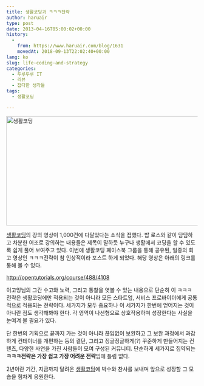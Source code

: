 ```yaml
---
title: 생활코딩과 ㅋㅋㅋ전략
author: haruair
type: post
date: 2013-04-16T05:00:02+00:00
history:
  - 
    from: https://www.haruair.com/blog/1631
    movedAt: 2018-09-13T22:02:40+00:00
lang: ko
slug: life-coding-and-strategy
categories:
  - 두루두루 IT
  - 리뷰
  - 잡다한 생각들
tags:
  - 생활코딩

---
```

<img data-attachment-id="1637" data-permalink="https://edykim.com/blog/1631/attachment/1637" data-orig-file="https://edykim.com/wp-content/uploads/2013/04/png" data-orig-size="1091,504" data-comments-opened="1" data-image-meta="{&quot;aperture&quot;:&quot;0&quot;,&quot;credit&quot;:&quot;&quot;,&quot;camera&quot;:&quot;&quot;,&quot;caption&quot;:&quot;&quot;,&quot;created_timestamp&quot;:&quot;0&quot;,&quot;copyright&quot;:&quot;&quot;,&quot;focal_length&quot;:&quot;0&quot;,&quot;iso&quot;:&quot;0&quot;,&quot;shutter_speed&quot;:&quot;0&quot;,&quot;title&quot;:&quot;&quot;}" data-image-title="생활코딩" data-image-description="" data-medium-file="https://edykim.com/wp-content/uploads/2013/04/png-300x138." data-large-file="https://edykim.com/wp-content/uploads/2013/04/png-1024x473." src="https://edykim.com/wp-content/uploads/2013/04/png-1024x473." alt="생활코딩" width="625" height="288" class="aligncenter size-large wp-image-1637" srcset="https://edykim.com/wp-content/uploads/2013/04/png-1024x473. 1024w, https://edykim.com/wp-content/uploads/2013/04/png-300x138. 300w, https://edykim.com/wp-content/uploads/2013/04/png-624x288. 624w, https://edykim.com/wp-content/uploads/2013/04/png 1091w" sizes="(max-width: 625px) 100vw, 625px" />

<a href="http://opentutorials.org" target="_blank">생활코딩</a>의 강의 영상이 1,000건에 다달았다는 소식을 접했다. 밥 로스와 같이 담담하고 차분한 어조로 강의하는 내용들은 제목이 말하듯 누구나 생활에서 코딩을 할 수 있도록 쉽게 풀어 보여주고 있다. 이번에 생활코딩 페이스북 그룹을 통해 공유된, 일종의 회고 영상인 ㅋㅋㅋ전략이 참 인상적이라 포스트 하게 되었다. 해당 영상은 아래의 링크를 통해 볼 수 있다.

<a href="http://opentutorials.org/course/488/4108" target="_blank">http://opentutorials.org/course/488/4108</a>

이고잉님의 그간 수고와 노력, 그리고 통찰을 엿볼 수 있는 내용으로 단순히 이 ㅋㅋㅋ 전략은 생활코딩에만 적용되는 것이 아니라 모든 스타트업, 서비스 프로바이더에게 공통적으로 적용되는 전략이다. 세가지가 모두 중요하나 이 세가지가 한번에 얻어지는 것이 아니란 점도 생각해봐야 한다. 각 영역이 나선형으로 상호작용하며 성장한다는 사실을 눈여겨 볼 필요가 있다.

단 한번의 기획으로 끝까지 가는 것이 아니라 끊임없이 보완하고 그 보완 과정에서 과감하게 컨테이너를 개편하는 등의 결단, 그리고 징글징글하게(?) 꾸준하게 만들어지는 컨텐츠, 다양한 사연을 가진 사람들이 모여 구성된 커뮤니티. 단순하게 세가지로 집약되는 **ㅋㅋㅋ전략은 가장 쉽고 가장 어려운 전략**임에 틀림 없다.

2년이란 기간, 지금까지 달려온 <a href="http://opentutorials.org" target="_blank">생활코딩</a>에 박수와 찬사를 보내며 앞으로 성장할 그 모습을 힘차게 응원한다.